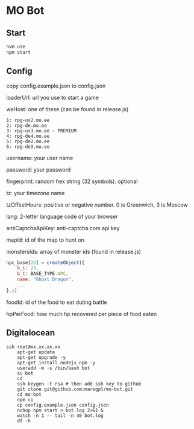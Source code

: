 # MO Bot

## Start

```sh
nvm use
npm start
```

## Config

copy config.example.json to config.json

loaderUrl: url you use to start a game

wsHost: one of these (can be found in release.js)
```
1: rpg-us2.mo.ee
2: rpg-de.mo.ee
3: rpg-us3.mo.ee - PREMIUM
4: rpg-de4.mo.ee
5: rpg-de2.mo.ee
6: rpg-de3.mo.ee
```

username: your user name

password: your password

fingerprint: random hex string (32 symbols). optional

tz: your timezone name

tzOffsetHours: positive or negative number. 0 is Greenwich, 3 is Moscow

lang: 2-letter language code of your browser

antiCaptchaApiKey: anti-captcha.com api key

mapId: id of the map to hunt on

monstersIds: array of monster ids (found in release.js)
```javascript
npc_base[23] = createObject({
	b_i: 23,
	b_t: BASE_TYPE.NPC,
	name: "Ghost Dragon",
	...
},1)
```

foodId: id of the food to eat duting battle

hpPerFood: how much hp recovered per piece of food eaten

## Digitalocean

```
ssh root@xx.xx.xx.xx
    apt-get update
    apt-get upgrade -y
    apt-get install nodejs npm -y
    useradd -m -s /bin/bash bot
    su bot
    cd
    ssh-keygen -t rsa # then add ssh key to github
    git clone git@github.com:marsgpl/mo-bot.git
    cd mo-bot
    npm ci
    cp config.example.json config.json
    nohup npm start > bot.log 2>&1 &
    watch -n 1 -- tail -n 40 bot.log
    df -h
```
